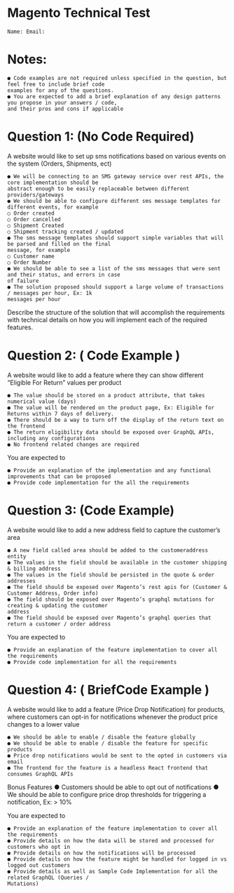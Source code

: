 # Magento Technical Test

```
Name: Email:
```
# Notes:

```
● Code examples are not required unless specified in the question, but feel free to include brief code
examples for any of the questions.
● You are expected to add a brief explanation of any design patterns you propose in your answers / code,
and their pros and cons if applicable
```
# Question 1: (No Code Required)

A website would like to set up sms notifications based on various events on the system (Orders, Shipments,
ect)

```
● We will be connecting to an SMS gateway service over rest APIs, the core implementation should be
abstract enough to be easily replaceable between different providers/gateways
● We should be able to configure different sms message templates for different events, for example
○ Order created
○ Order cancelled
○ Shipment Created
○ Shipment tracking created / updated
● The sms message templates should support simple variables that will be parsed and filled on the final
message, for example
○ Customer name
○ Order Number
● We should be able to see a list of the sms messages that were sent and their status, and errors in case
of failure
● The solution proposed should support a large volume of transactions / messages per hour, Ex: 1k
messages per hour
```
Describe the structure of the solution that will accomplish the requirements with technical details on how you
will implement each of the required features.

# Question 2: ( Code Example )

A website would like to add a feature where they can show different “Eligible For Return” values per product

```
● The value should be stored on a product attribute, that takes numerical value (days)
● The value will be rendered on the product page, Ex: Eligible for Returns within 7 days of delivery.
● There should be a way to turn off the display of the return text on the frontend
● The return eligibility data should be exposed over GraphQL APIs, including any configurations
● No frontend related changes are required
```
You are expected to


```
● Provide an explanation of the implementation and any functional improvements that can be proposed
● Provide code implementation for the all the requirements
```
# Question 3: (Code Example)

A website would like to add a new address field to capture the customer’s area

```
● A new field called area should be added to the customeraddress entity
● The values in the field should be available in the customer shipping & billing address
● The values in the field should be persisted in the quote & order addresses
● The field should be exposed over Magento’s rest apis for (Customer & Customer Address, Order info)
● The field should be exposed over Magento’s graphql mutations for creating & updating the customer
address
● The field should be exposed over Magento’s graphql queries that return a customer / order address
```
You are expected to

```
● Provide an explanation of the feature implementation to cover all the requirements
● Provide code implementation for all the requirements
```
# Question 4: ( BriefCode Example )

A website would like to add a feature (Price Drop Notification) for products, where customers can opt-in for
notifications whenever the product price changes to a lower value

```
● We should be able to enable / disable the feature globally
● We should be able to enable / disable the feature for specific products
● Price drop notifications would be sent to the opted in customers via email
● The frontend for the feature is a headless React frontend that consumes GraphQL APIs
```
Bonus Features
● Customers should be able to opt out of notifications
● We should be able to configure price drop thresholds for triggering a notification, Ex: > 10%

You are expected to

```
● Provide an explanation of the feature implementation to cover all the requirements
● Provide details on how the data will be stored and processed for customers who opt in
● Provide details on how the notifications will be processed
● Provide details on how the feature might be handled for logged in vs logged out customers
● Provide details as well as Sample Code Implementation for all the related GraphQL (Queries /
Mutations)
```


